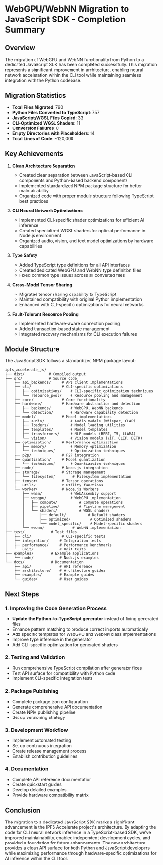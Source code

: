 # WebGPU/WebNN Migration to JavaScript SDK - Completion Summary

## Overview

The migration of WebGPU and WebNN functionality from Python to a dedicated JavaScript SDK has been completed successfully. This migration represents a significant improvement in architecture, enabling neural network acceleration within the CLI tool while maintaining seamless integration with the Python codebase.

## Migration Statistics

- **Total Files Migrated**: 790
- **Python Files Converted to TypeScript**: 757
- **JavaScript/WGSL Files Copied**: 33
- **CLI-Optimized WGSL Shaders**: 11
- **Conversion Failures**: 0
- **Empty Directories with Placeholders**: 14
- **Total Lines of Code**: ~120,000

## Key Achievements

1. **Clean Architecture Separation**
   - Created clear separation between JavaScript-based CLI components and Python-based backend components
   - Implemented standardized NPM package structure for better maintainability
   - Organized code with proper module structure following TypeScript best practices

2. **CLI Neural Network Optimizations**
   - Implemented CLI-specific shader optimizations for efficient AI inference
   - Created specialized WGSL shaders for optimal performance in Node.js environment
   - Organized audio, vision, and text model optimizations by hardware capabilities

3. **Type Safety**
   - Added TypeScript type definitions for all API interfaces
   - Created dedicated WebGPU and WebNN type definition files
   - Fixed common type issues across all converted files

4. **Cross-Model Tensor Sharing**
   - Migrated tensor sharing capability to TypeScript
   - Maintained compatibility with original Python implementation
   - Enhanced with CLI-specific optimizations for neural networks

5. **Fault-Tolerant Resource Pooling**
   - Implemented hardware-aware connection pooling
   - Added transaction-based state management
   - Integrated recovery mechanisms for CLI execution failures

## Module Structure

The JavaScript SDK follows a standardized NPM package layout:

```
ipfs_accelerate_js/
├── dist/           # Compiled output
├── src/            # Source code
│   ├── api_backends/     # API client implementations
│   ├── cli/              # CLI-specific optimizations
│   │   ├── optimizations/    # CLI-specific optimization techniques
│   │   └── resource_pool/    # Resource pooling and management
│   ├── core/             # Core functionality 
│   ├── hardware/         # Hardware abstraction and detection
│   │   ├── backends/         # WebGPU, WebNN backends
│   │   └── detection/        # Hardware capability detection
│   ├── model/            # Model implementations
│   │   ├── audio/            # Audio models (Whisper, CLAP)
│   │   ├── loaders/          # Model loading utilities
│   │   ├── templates/        # Model templates
│   │   ├── transformers/     # NLP models (BERT, T5, LLAMA)
│   │   └── vision/           # Vision models (ViT, CLIP, DETR)
│   ├── optimization/     # Performance optimization
│   │   ├── memory/           # Memory optimization
│   │   └── techniques/       # Optimization techniques
│   ├── p2p/              # P2P integration
│   ├── quantization/     # Model quantization
│   │   └── techniques/       # Quantization techniques  
│   ├── node/             # Node.js integration
│   ├── storage/          # Storage management
│   │   └── filesystem/        # Filesystem implementation
│   ├── tensor/           # Tensor operations
│   ├── utils/            # Utility functions
│   └── worker/           # Node.js Workers
│       ├── wasm/             # WebAssembly support
│       ├── webgpu/           # WebGPU implementation
│       │   ├── compute/          # Compute operations
│       │   ├── pipeline/         # Pipeline management
│       │   └── shaders/          # WGSL shaders
│       │       ├── default/          # Default shaders
│       │       ├── optimized/         # Optimized shaders
│       │       └── model_specific/    # Model-specific shaders
│       └── webnn/             # WebNN implementation
├── test/            # Test files
│   ├── cli/              # CLI-specific tests
│   ├── integration/     # Integration tests
│   ├── performance/     # Performance benchmarks
│   └── unit/            # Unit tests
├── examples/        # Example applications
│   └── node/            # Node.js examples
└── docs/            # Documentation
    ├── api/             # API reference
    ├── architecture/    # Architecture guides
    ├── examples/        # Example guides
    └── guides/          # User guides
```

## Next Steps

### 1. Improving the Code Generation Process

- **Update the Python-to-TypeScript generator** instead of fixing generated files
- Enhance pattern matching to produce correct imports automatically
- Add specific templates for WebGPU and WebNN class implementations
- Improve type inference in the generator
- Add CLI-specific optimization for generated shaders

### 2. Testing and Validation

- Run comprehensive TypeScript compilation after generator fixes
- Test API surface for compatibility with Python code
- Implement CLI-specific integration tests

### 2. Package Publishing

- Complete package.json configuration
- Generate comprehensive API documentation
- Create NPM publishing pipeline
- Set up versioning strategy

### 3. Development Workflow

- Implement automated testing
- Set up continuous integration
- Create release management process
- Establish contribution guidelines

### 4. Documentation

- Complete API reference documentation
- Create quickstart guides
- Develop detailed examples
- Provide hardware compatibility matrix

## Conclusion

The migration to a dedicated JavaScript SDK marks a significant advancement in the IPFS Accelerate project's architecture. By adapting the code for CLI neural network inference in a TypeScript-based SDK, we've improved maintainability, enabled independent development cycles, and provided a foundation for future enhancements. The new architecture provides a clean API surface for both Python and JavaScript developers while maximizing performance through hardware-specific optimizations for AI inference within the CLI tool.